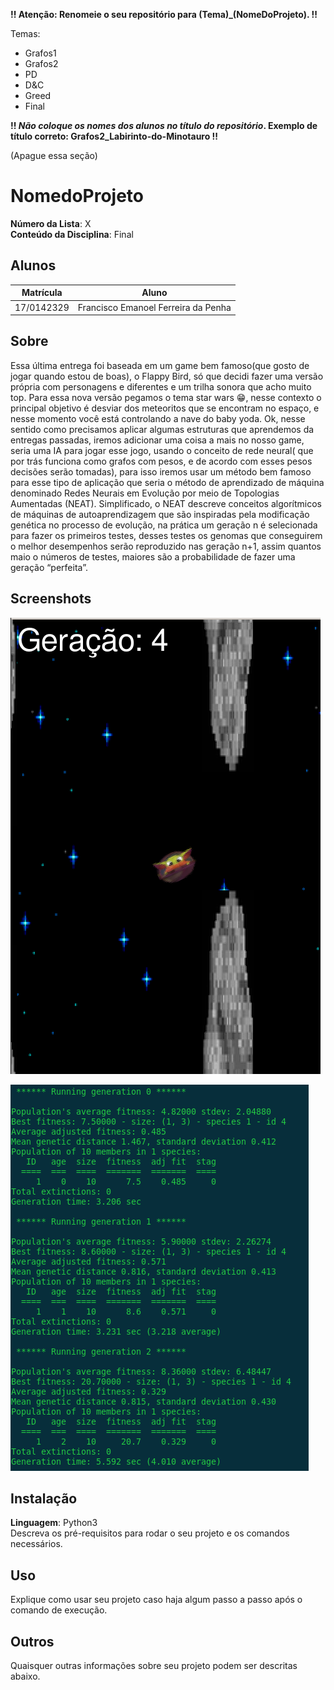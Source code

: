 **!! Atenção: Renomeie o seu repositório para (Tema)_(NomeDoProjeto). !!** 

Temas:
 - Grafos1
 - Grafos2
 - PD
 - D&C
 - Greed
 - Final 
 
 **!! *Não coloque os nomes dos alunos no título do repositório*. Exemplo de título correto: Grafos2_Labirinto-do-Minotauro !!**
 
 (Apague essa seção)

# NomedoProjeto

**Número da Lista**: X<br>
**Conteúdo da Disciplina**: Final<br>

## Alunos
|Matrícula | Aluno |
| -- | -- |
| 17/0142329  | Francisco Emanoel Ferreira da Penha |


## Sobre 
Essa última entrega foi baseada em um game bem famoso(que gosto de jogar quando estou de boas), o Flappy Bird, só que decidi fazer uma versão própria com personagens e diferentes e um trilha sonora que acho muito top. Para essa nova versão pegamos o tema star wars 😁, nesse contexto o principal objetivo é desviar dos meteoritos que se encontram no espaço, e nesse momento você está controlando a nave do baby yoda. Ok, nesse sentido como precisamos aplicar algumas estruturas que aprendemos da entregas passadas, iremos adicionar uma coisa a mais no nosso game, seria uma IA para jogar esse jogo, usando o conceito de rede neural( que por trás funciona como grafos com pesos, e de acordo com esses pesos decisões serão tomadas), para isso iremos usar um método bem famoso para esse tipo de aplicação que seria o método de  aprendizado de máquina denominado Redes Neurais em Evolução por meio de Topologias Aumentadas (NEAT). Simplificado, o NEAT descreve conceitos algorítmicos de máquinas de autoaprendizagem que são inspiradas pela modificação genética no processo de evolução, na prática um geração n é selecionada para fazer os primeiros testes, desses testes os genomas que conseguirem o melhor desempenhos serão reproduzido nas geração n+1, assim quantos maio o números de testes, maiores são a probabilidade de fazer uma geração “perfeita”.

## Screenshots

![](https://raw.githubusercontent.com/projeto-de-algoritmos/Final-Countdown/master/imgs/image1.png)


![](https://raw.githubusercontent.com/projeto-de-algoritmos/Final-Countdown/master/imgs/image2.png)

## Instalação 
**Linguagem**: Python3<br>
Descreva os pré-requisitos para rodar o seu projeto e os comandos necessários.

## Uso 
Explique como usar seu projeto caso haja algum passo a passo após o comando de execução.

## Outros 
Quaisquer outras informações sobre seu projeto podem ser descritas abaixo.




